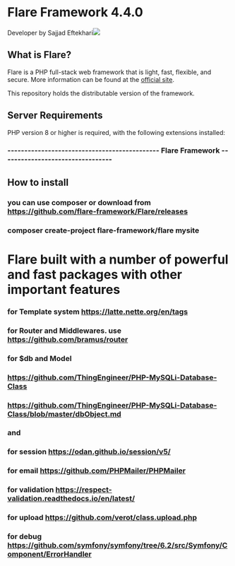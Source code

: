 # Flare Framework 4.4.0
Developer by Sajjad Eftekhari![](https://manbaenab.ir/uploads/Flare.png)
## What is Flare?

Flare is a PHP full-stack web framework that is light, fast, flexible, and secure. 
More information can be found at the [official site](https://manbaenab.ir/Flare).

This repository holds the distributable version of the framework.
## Server Requirements
PHP version 8 or higher is required, with the following extensions installed:

### --------------------------------------------- Flare Framework ---------------------------------
## How to install
### you can use composer or download from https://github.com/flare-framework/Flare/releases
### composer create-project flare-framework/flare mysite
# Flare built with a number of powerful and fast packages with other important features 
### for Template system  https://latte.nette.org/en/tags
### for  Router and Middlewares. use https://github.com/bramus/router
### for $db and Model 
###  https://github.com/ThingEngineer/PHP-MySQLi-Database-Class
### https://github.com/ThingEngineer/PHP-MySQLi-Database-Class/blob/master/dbObject.md
### and  
### for session https://odan.github.io/session/v5/
### for email https://github.com/PHPMailer/PHPMailer
### for validation  https://respect-validation.readthedocs.io/en/latest/
### for upload https://github.com/verot/class.upload.php
### for debug https://github.com/symfony/symfony/tree/6.2/src/Symfony/Component/ErrorHandler

